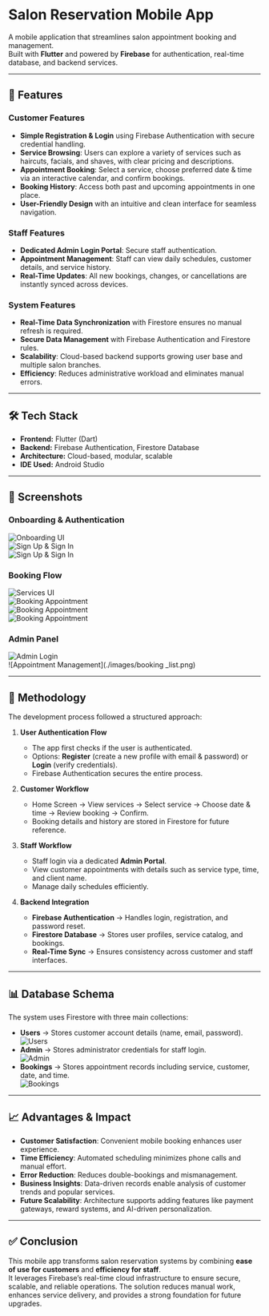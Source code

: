 # Salon Reservation Mobile App  

A mobile application that streamlines salon appointment booking and management.  
Built with **Flutter** and powered by **Firebase** for authentication, real-time database, and backend services.  

---

## 📌 Features  

### Customer Features  
- **Simple Registration & Login** using Firebase Authentication with secure credential handling.  
- **Service Browsing**: Users can explore a variety of services such as haircuts, facials, and shaves, with clear pricing and descriptions.  
- **Appointment Booking**: Select a service, choose preferred date & time via an interactive calendar, and confirm bookings.  
- **Booking History**: Access both past and upcoming appointments in one place.  
- **User-Friendly Design** with an intuitive and clean interface for seamless navigation.  

### Staff Features  
- **Dedicated Admin Login Portal**: Secure staff authentication.  
- **Appointment Management**: Staff can view daily schedules, customer details, and service history.  
- **Real-Time Updates**: All new bookings, changes, or cancellations are instantly synced across devices.  

### System Features  
- **Real-Time Data Synchronization** with Firestore ensures no manual refresh is required.  
- **Secure Data Management** with Firebase Authentication and Firestore rules.  
- **Scalability**: Cloud-based backend supports growing user base and multiple salon branches.  
- **Efficiency**: Reduces administrative workload and eliminates manual errors.  

---

## 🛠️ Tech Stack  

- **Frontend:** Flutter (Dart)  
- **Backend:** Firebase Authentication, Firestore Database  
- **Architecture:** Cloud-based, modular, scalable  
- **IDE Used:** Android Studio  

---

## 📱 Screenshots  

### Onboarding & Authentication  
![Onboarding UI](./images/onboarding.png)  
![Sign Up & Sign In](./images/Sign_in.png)  
![Sign Up & Sign In](./images/Sign_up.png)  

### Booking Flow  
![Services UI](./images/home.png)  
![Booking Appointment](./images/booking1.png)  
![Booking Appointment](./images/booking2.png)  
![Booking Appointment](./images/booking3.png)  

### Admin Panel  
![Admin Login](./images/Admin.png)  
![Appointment Management](./images/booking _list.png)  


---

## 🔎 Methodology  

The development process followed a structured approach:  

1. **User Authentication Flow**  
   - The app first checks if the user is authenticated.  
   - Options: **Register** (create a new profile with email & password) or **Login** (verify credentials).  
   - Firebase Authentication secures the entire process.  

2. **Customer Workflow**  
   - Home Screen → View services → Select service → Choose date & time → Review booking → Confirm.  
   - Booking details and history are stored in Firestore for future reference.  

3. **Staff Workflow**  
   - Staff login via a dedicated **Admin Portal**.  
   - View customer appointments with details such as service type, time, and client name.  
   - Manage daily schedules efficiently.  

4. **Backend Integration**  
   - **Firebase Authentication** → Handles login, registration, and password reset.  
   - **Firestore Database** → Stores user profiles, service catalog, and bookings.  
   - **Real-Time Sync** → Ensures consistency across customer and staff interfaces.  

---

## 📊 Database Schema  

The system uses Firestore with three main collections:  

- **Users** → Stores customer account details (name, email, password).  
![Users](./images/user_data.png)  
- **Admin** → Stores administrator credentials for staff login.  
![Admin](./images/Admin_data.png)  
- **Bookings** → Stores appointment records including service, customer, date, and time.  
![Bookings](./images/Appointment_data.png)  
---

## 📈 Advantages & Impact  

- **Customer Satisfaction**: Convenient mobile booking enhances user experience.  
- **Time Efficiency**: Automated scheduling minimizes phone calls and manual effort.  
- **Error Reduction**: Reduces double-bookings and mismanagement.  
- **Business Insights**: Data-driven records enable analysis of customer trends and popular services.  
- **Future Scalability**: Architecture supports adding features like payment gateways, reward systems, and AI-driven personalization.  

---

## ✅ Conclusion  

This mobile app transforms salon reservation systems by combining **ease of use for customers** and **efficiency for staff**.  
It leverages Firebase’s real-time cloud infrastructure to ensure secure, scalable, and reliable operations. The solution reduces manual work, enhances service delivery, and provides a strong foundation for future upgrades.  
